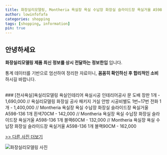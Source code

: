 ```yaml
---
title: 화장실리모델링, Montheria 욕실장 욕실 수납장 화장실 슬라이드장 욕실거울 A598-136 1개 블랙60CM
author: lowinfofafa
categories: shopping
tags: [shopping, information]
pin: true
---
```


## 안녕하세요

**화장실리모델링 제품 최신 정보를 상시 전달하는 정보한입** 입니다.

통계 데이터를 기반으로 엄선하여 정리한 자료이니, **꼼꼼히 확인하신 후 합리적인 소비**하시길 바랍니다.

<br >
### [천사욕실]욕실리모델링 욕실인테리어 욕실시공 인테리어공사 문 도배 장판 1개 - 1,690,000 // 욕실리모델링 화장실 공사 패키지 거실 안방 시공비별도 1번~17번 전화 1개 - 1,400,000 // Montheria 욕실장 욕실 수납장 화장실 슬라이드장 욕실거울 A598-136 1개 흰색70CM - 142,000 // Montheria 욕실장 욕실 수납장 화장실 슬라이드장 욕실거울 A598-136 1개 블랙60CM - 132,000 // Montheria 욕실장 욕실 수납장 화장실 슬라이드장 욕실거울 A598-136 1개 블랙90CM - 162,000

[>> 다른 사진 더보기](https://chengsprint.mycafe24.com/4050%eb%8c%80-%eb%82%a8%ec%84%b1%ec%9d%b4-%ea%b2%80%ec%83%89-%eb%a7%8e%ec%9d%b4-%ed%95%98%eb%8a%94-%ed%99%94%ec%9e%a5%ec%8b%a4%eb%a6%ac%eb%aa%a8%eb%8d%b8%eb%a7%81-best-10-%ec%b6%94%ec%b2%9c/)

![화장실리모델링 사진](https://thumbnail10.coupangcdn.com/thumbnails/remote/230x230ex/image/vendor_inventory/b05d/3af9fbbf971b37cfd94be9fc8b411d35d8bdf33f477b2165eb8fc786a179.jpg)
                                